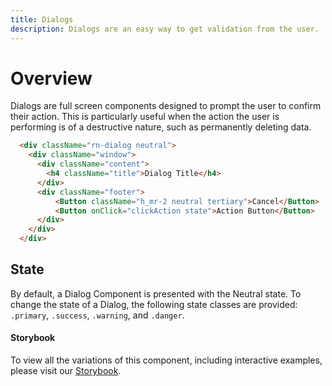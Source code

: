 ```yaml
---
title: Dialogs
description: Dialogs are an easy way to get validation from the user.
---
```


# Overview

Dialogs are full screen components designed to prompt the user to confirm their action. This is particularly useful when the action the user is performing is of a destructive nature, such as permanently deleting data.


```html
  <div className="rn-dialog neutral">
    <div className="window">
      <div className="content">
        <h4 className="title">Dialog Title</h4>
      </div>
      <div className="footer">
          <Button className="h_mr-2 neutral tertiary">Cancel</Button>
          <Button onClick="clickAction state">Action Button</Button>
      </div>
    </div>
  </div>
```

## State

By default, a Dialog Component is presented with the Neutral state. To change the state of a Dialog, the following state classes are provided: `.primary`, `.success`, `.warning`, and `.danger`.

#### Storybook

To view all the variations of this component, including interactive examples, please visit our [Storybook](https://react-storybook.royalnavy.io/?selectedKind=Dialog&full=0&addons=0&stories=1&panelRight=0&addonPanel=storybook%2Factions%2Factions-panel&show-info=0&source=0).
